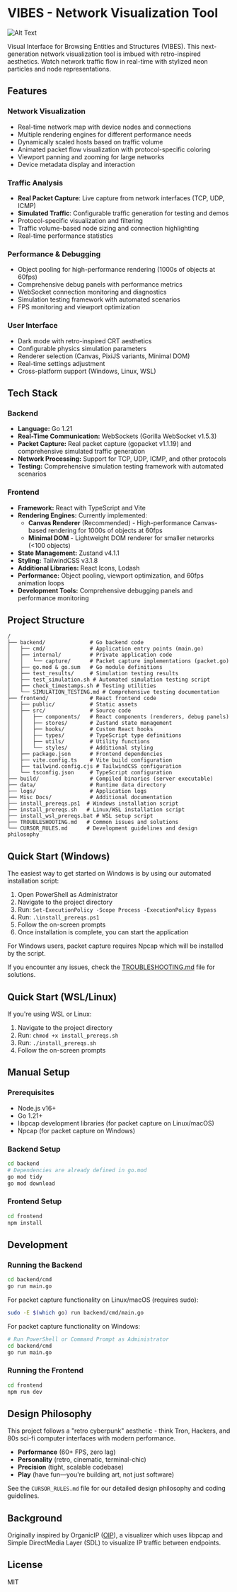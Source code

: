 # VIBES - Network Visualization Tool
![Alt Text](./preview.gif)

Visual Interface for Browsing Entities and Structures (VIBES). This next-generation network visualization tool is imbued with retro-inspired aesthetics. Watch network traffic flow in real-time with stylized neon particles and node representations.

## Features

### Network Visualization
- Real-time network map with device nodes and connections
- Multiple rendering engines for different performance needs
- Dynamically scaled hosts based on traffic volume
- Animated packet flow visualization with protocol-specific coloring
- Viewport panning and zooming for large networks
- Device metadata display and interaction

### Traffic Analysis
- **Real Packet Capture**: Live capture from network interfaces (TCP, UDP, ICMP)
- **Simulated Traffic**: Configurable traffic generation for testing and demos
- Protocol-specific visualization and filtering
- Traffic volume-based node sizing and connection highlighting
- Real-time performance statistics

### Performance & Debugging
- Object pooling for high-performance rendering (1000s of objects at 60fps)
- Comprehensive debug panels with performance metrics
- WebSocket connection monitoring and diagnostics
- Simulation testing framework with automated scenarios
- FPS monitoring and viewport optimization

### User Interface
- Dark mode with retro-inspired CRT aesthetics
- Configurable physics simulation parameters
- Renderer selection (Canvas, PixiJS variants, Minimal DOM)
- Real-time settings adjustment
- Cross-platform support (Windows, Linux, WSL)

## Tech Stack

### Backend
- **Language:** Go 1.21
- **Real-Time Communication:** WebSockets (Gorilla WebSocket v1.5.3)
- **Packet Capture:** Real packet capture (gopacket v1.1.19) and comprehensive simulated traffic generation
- **Network Processing:** Support for TCP, UDP, ICMP, and other protocols
- **Testing:** Comprehensive simulation testing framework with automated scenarios

### Frontend
- **Framework:** React with TypeScript and Vite
- **Rendering Engines:** Currently implemented:
  - **Canvas Renderer** (Recommended) - High-performance Canvas-based rendering for 1000s of objects at 60fps
  - **Minimal DOM** - Lightweight DOM renderer for smaller networks (<100 objects)
- **State Management:** Zustand v4.1.1
- **Styling:** TailwindCSS v3.1.8
- **Additional Libraries:** React Icons, Lodash
- **Performance:** Object pooling, viewport optimization, and 60fps animation loops
- **Development Tools:** Comprehensive debugging panels and performance monitoring

## Project Structure

```
/
├── backend/              # Go backend code
│   ├── cmd/              # Application entry points (main.go)
│   ├── internal/         # Private application code
│   │   └── capture/      # Packet capture implementations (packet.go)
│   ├── go.mod & go.sum   # Go module definitions
│   ├── test_results/     # Simulation testing results
│   ├── test_simulation.sh # Automated simulation testing script
│   ├── check_timestamps.sh # Testing utilities
│   └── SIMULATION_TESTING.md # Comprehensive testing documentation
├── frontend/             # React frontend code
│   ├── public/           # Static assets
│   ├── src/              # Source code
│   │   ├── components/   # React components (renderers, debug panels)
│   │   ├── stores/       # Zustand state management
│   │   ├── hooks/        # Custom React hooks
│   │   ├── types/        # TypeScript type definitions
│   │   ├── utils/        # Utility functions
│   │   └── styles/       # Additional styling
│   ├── package.json      # Frontend dependencies
│   ├── vite.config.ts    # Vite build configuration
│   ├── tailwind.config.cjs # TailwindCSS configuration
│   └── tsconfig.json     # TypeScript configuration
├── build/                # Compiled binaries (server executable)
├── data/                 # Runtime data directory
├── logs/                 # Application logs
├── Misc Docs/            # Additional documentation
├── install_prereqs.ps1  # Windows installation script
├── install_prereqs.sh   # Linux/WSL installation script
├── install_wsl_prereqs.bat # WSL setup script
├── TROUBLESHOOTING.md   # Common issues and solutions
└── CURSOR_RULES.md      # Development guidelines and design philosophy
```

## Quick Start (Windows)

The easiest way to get started on Windows is by using our automated installation script:

1. Open PowerShell as Administrator
2. Navigate to the project directory
3. Run: `Set-ExecutionPolicy -Scope Process -ExecutionPolicy Bypass`
4. Run: `.\install_prereqs.ps1`
5. Follow the on-screen prompts
6. Once installation is complete, you can start the application

For Windows users, packet capture requires Npcap which will be installed by the script.

If you encounter any issues, check the [TROUBLESHOOTING.md](TROUBLESHOOTING.md) file for solutions.

## Quick Start (WSL/Linux)

If you're using WSL or Linux:

1. Navigate to the project directory
2. Run: `chmod +x install_prereqs.sh`
3. Run: `./install_prereqs.sh`
4. Follow the on-screen prompts

## Manual Setup

### Prerequisites
- Node.js v16+
- Go 1.21+
- libpcap development libraries (for packet capture on Linux/macOS)
- Npcap (for packet capture on Windows)

### Backend Setup
```bash
cd backend
# Dependencies are already defined in go.mod
go mod tidy
go mod download
```

### Frontend Setup
```bash
cd frontend
npm install
```

## Development

### Running the Backend
```bash
cd backend/cmd
go run main.go
```

For packet capture functionality on Linux/macOS (requires sudo):
```bash
sudo -E $(which go) run backend/cmd/main.go
```

For packet capture functionality on Windows:
```bash
# Run PowerShell or Command Prompt as Administrator
cd backend/cmd
go run main.go
```

### Running the Frontend
```bash
cd frontend
npm run dev
```

## Design Philosophy

This project follows a "retro cyberpunk" aesthetic - think Tron, Hackers, and 80s sci-fi computer interfaces with modern performance.

- **Performance** (60+ FPS, zero lag)
- **Personality** (retro, cinematic, terminal-chic)
- **Precision** (tight, scalable codebase)
- **Play** (have fun—you're building art, not just software)

See the `CURSOR_RULES.md` file for our detailed design philosophy and coding guidelines.

## Background 

Originally inspired by OrganicIP ([OIP](https://github.com/USU-Security/oip)), a visualizer which uses libpcap and Simple DirectMedia Layer (SDL) to visualize IP traffic between endpoints.

## License

MIT 
